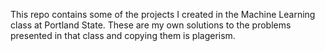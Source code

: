 This repo contains some of the projects I created in the Machine Learning class at Portland State. These are my own solutions to the problems presented in that class and copying them is plagerism.
